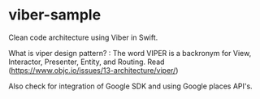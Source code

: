 # viber-sample
Clean code architecture using Viber in Swift.

What is viper design pattern? 
: The word VIPER is a backronym for View, Interactor, Presenter, Entity, and Routing.
  Read (https://www.objc.io/issues/13-architecture/viper/)

Also check for integration of Google SDK and using Google places API's.
